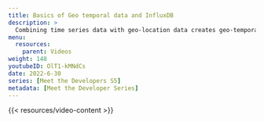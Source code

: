 ```yaml
---
title: Basics of Geo temporal data and InfluxDB
description: >
  Combining time series data with geo-location data creates geo-temporal data. Here, developer Nathaniel Cook discusses some of the basics for working with geo-temporal data in InfluxDB. To learn more about Flux and S2 Geometry see [Part 2](https://youtu.be/comMs1cxYT4) To learn more about Using Flux to query geo-temporal data see [Part 3](https://youtu.be/iT_qKqDWm98).
menu:
  resources:
    parent: Videos
weight: 148
youtubeID: OlT1-kMNdCs
date: 2022-6-30
series: [Meet the Developers S5]
metadata: [Meet the Developer Series]
---
```


{{< resources/video-content >}}
